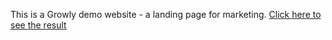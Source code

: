 This is a Growly demo website - a landing page for marketing. 
[Click here to see the result](./src/images/Growly.jpg)
